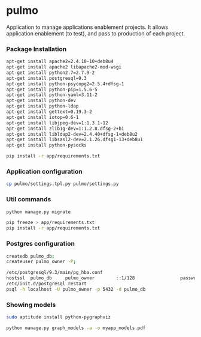 # pulmo
Application to manage applications enablement projects. It allows application enablement (to test), and pass to production of each project.

### Package Installation
```bash
apt-get install apache2=2.4.10-10+deb8u4
apt-get install apache2 libapache2-mod-wsgi
apt-get install python2.7=2.7.9-2
apt-get install postgresql=9.3
apt-get install python-psycopg2=2.5.4+dfsg-1
apt-get install python-pip=1.5.6-5
apt-get install python-yaml=3.11-2
apt-get install python-dev
apt-get install python-ldap
apt-get install gettext=0.19.3-2
apt-get install iotop=0.6-1
apt-get install libjpeg-dev=1:1.3.1-12
apt-get install zlib1g-dev=1:1.2.8.dfsg-2+b1
apt-get install libldap2-dev=2.4.40+dfsg-1+deb8u2
apt-get install libsasl2-dev=2.1.26.dfsg1-13+deb8u1
apt-get install python-pysocks

pip install -r app/requirements.txt
```

### Application configuration
```bash
cp pulmo/settings.tpl.py pulmo/settings.py
```

### Util commands
```bash
python manage.py migrate

pip freeze > app/requirements.txt
pip install -r app/requirements.txt
```

### Postgres configuration
```bash
createdb pulmo_db;
createuser pulmo_owner -P;

/etc/postgresql/9.3/main/pg_hba.conf
hostssl  pulmo_db     pulmo_owner        ::1/128                 password
/etc/init.d/postgresql restart
psql -h localhost -U pulmo_owner -p 5432 -d pulmo_db
```

### Showing models
```bash
sudo aptitude install python-pygraphviz

python manage.py graph_models -a -o myapp_models.pdf
```

